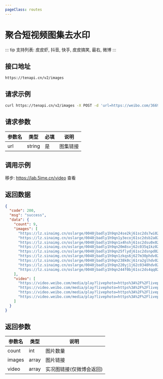 ```yaml
---
pageClass: routes
---
```


# 聚合短视频图集去水印 <Badge text="正常" type="tip"/>

::: tip
支持列表: 皮皮虾, 抖音, 快手, 皮皮搞笑, 最右, 微博
:::

## 接口地址

``` 
https://tenapi.cn/v2/images
```

## 请求示例

``` bash
curl https://tenapi.cn/v2/images -X POST -d 'url=https://weibo.com/3669102477/MmC0IxClQ'
```

## 请求参数

| 参数名 | 类型 | 必填 | 说明 |
| --- | --- | --- | --- |
| url | string | 是 | 图集链接 |

## 调用示例

移步: <a href="https://lab.5ime.cn/video" target="_blank" rel="noopener noreferrer">https://lab.5ime.cn/video</a> 查看

## 返回数据

``` json
{
  "code": 200,
  "msg": "success",
  "data": {
    "count": 9,
    "images": [
      "https://lz.sinaimg.cn/oslarge/0040jbadly1h9qn24se2kj61sc2ds7wi02.jpg",
      "https://lz.sinaimg.cn/oslarge/0040jbadly1h9qn1y3ecoj61sc2dsb2a02.jpg",
      "https://lz.sinaimg.cn/oslarge/0040jbadly1h9qn1x4hshj61sc2dsu0x02.jpg",
      "https://lz.sinaimg.cn/oslarge/0040jbadly1h9qn20m8svj62c035q1kz02.jpg",
      "https://lz.sinaimg.cn/oslarge/0040jbadly1h9qn25flydj61sc2dsnpd02.jpg",
      "https://lz.sinaimg.cn/oslarge/0040jbadly1h9qn1zkqs6j627m30phdv02.jpg",
      "https://lz.sinaimg.cn/oslarge/0040jbadly1h9qn238k0cj61ra2glhdv02.jpg",
      "https://lz.sinaimg.cn/oslarge/0040jbadly1h9qn220yj1j62c0340hdv02.jpg",
      "https://lz.sinaimg.cn/oslarge/0040jbadly1h9qn244f0bj61sc2ds4qq02.jpg"
    ],
    "video": [
      "https://video.weibo.com/media/play?livephoto=https%3A%2F%2Flivephoto.us.sinaimg.cn%2F004te3M1gx082469TIMM0f0f0100hmfw0k01.mov",
      "https://video.weibo.com/media/play?livephoto=https%3A%2F%2Flivephoto.us.sinaimg.cn%2F004gScH2gx082469VFnN0f0f0100dwY80k01.mov",
      "https://video.weibo.com/media/play?livephoto=https%3A%2F%2Flivephoto.us.sinaimg.cn%2F002gmSmqgx082469WZ4j0f0f010096tB0k01.mov",
      "https://video.weibo.com/media/play?livephoto=https%3A%2F%2Flivephoto.us.sinaimg.cn%2F001MAfQOgx082469YlSo0f0f01008ltT0k01.mov"
    ]
  }
}
```

## 返回参数

| 参数名 | 类型 | 说明 |
| --- | --- | --- |
| count | int | 图片数量 |
| images | array | 图片链接 |
| video | array | 实况图链接(仅微博会返回) |

<ads></ads>